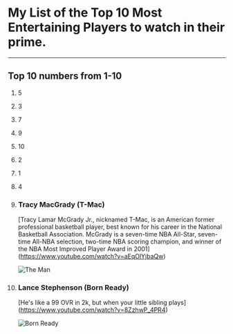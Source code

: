 # My List of the Top 10 Most Entertaining Players to watch in their prime.
---

## Top 10 numbers from 1-10

1. 5
2. 3
3. 7
4. 9
5. 10
6. 2
7. 1
8. 4
9. ### Tracy MacGrady (T-Mac)


    [Tracy Lamar McGrady Jr., nicknamed T-Mac, is an American former professional basketball player, best known for his career in the National Basketball Association. McGrady is a seven-time NBA All-Star, seven-time All-NBA selection, two-time NBA scoring champion, and winner of the NBA Most Improved Player Award in 2001]
   (https://www.youtube.com/watch?v=aEqOlYjbaQw)

   ![The Man](https://images2.minutemediacdn.com/image/upload/c_fill,w_720,ar_16:9,f_auto,q_auto,g_auto/shape/cover/sport/d4627c41abd99f569b157d269181284b7029b07099e76992c8f1d2a2839f0828.jpg)
   
11. ### Lance Stephenson (Born Ready)

    [He's like a 99 OVR in 2k, but when your little sibling plays]
    (https://www.youtube.com/watch?v=8ZzhwP_4PR4)

    ![Born Ready](https://upload.wikimedia.org/wikipedia/commons/thumb/f/f4/Lance_Stephenson_2018.jpg/800px-Lance_Stephenson_2018.jpg)
